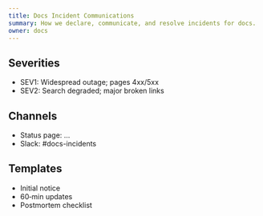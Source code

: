 ```yaml
---
title: Docs Incident Communications
summary: How we declare, communicate, and resolve incidents for docs.
owner: docs
---
```


## Severities

- SEV1: Widespread outage; pages 4xx/5xx
- SEV2: Search degraded; major broken links

## Channels

- Status page: …
- Slack: #docs-incidents

## Templates

- Initial notice
- 60‑min updates
- Postmortem checklist
